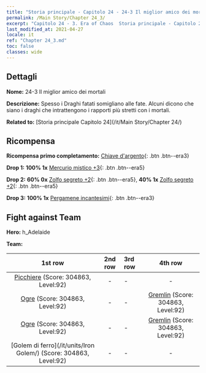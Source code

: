 ```yaml
---
title: "Storia principale - Capitolo 24 - 24-3 Il miglior amico dei mortali"
permalink: /Main Story/Chapter 24_3/
excerpt: "Capitolo 24 - 3. Era of Chaos  Storia principale - Capitolo 24_3. 24-3 Il miglior amico dei mortali"
last_modified_at: 2021-04-27
locale: it
ref: "Chapter 24_3.md"
toc: false
classes: wide
---
```


## Dettagli

 **Nome:** 24-3 Il miglior amico dei mortali

 **Descrizione:** Spesso i Draghi fatati somigliano alle fate. Alcuni dicono che siano i draghi che intrattengono i rapporti più stretti con i mortali.

 **Related to:** [Storia principale Capitolo 24](/it/Main Story/Chapter 24/)

## Ricompensa

 **Ricompensa primo completamento:** [Chiave d'argento](/ItemsIT/con_693/){: .btn .btn--era3}

 **Drop 1:** **100% 1x** [Mercurio mistico +3](/ItemsIT/mat_84/){: .btn .btn--era5}

 **Drop 2:** **60% 0x** [Zolfo segreto +2](/ItemsIT/mat_78/){: .btn .btn--era5}, **40% 1x** [Zolfo segreto +2](/ItemsIT/mat_78/){: .btn .btn--era5}

 **Drop 3:** **100% 1x** [Pergamene incantesimi](/ItemsIT/con_694/){: .btn .btn--era3}


## Fight against Team
 **Hero:** h_Adelaide

 **Team:**


  | 1st row | 2nd row | 3rd row | 4th row |
  |:----:|:----:|:----|:----:|
  | [Picchiere](/it/units/Pikeman/) (Score: 304863, Level:92)  | - | - | - |
  | [Ogre](/it/units/Ogre/) (Score: 304863, Level:92)  | - | - | [Gremlin](/it/units/Gremlin/) (Score: 304863, Level:92)  |
  | [Ogre](/it/units/Ogre/) (Score: 304863, Level:92)  | - | - | [Gremlin](/it/units/Gremlin/) (Score: 304863, Level:92)  |
  | [Golem di ferro](/it/units/Iron Golem/) (Score: 304863, Level:92)  | - | - | - |


